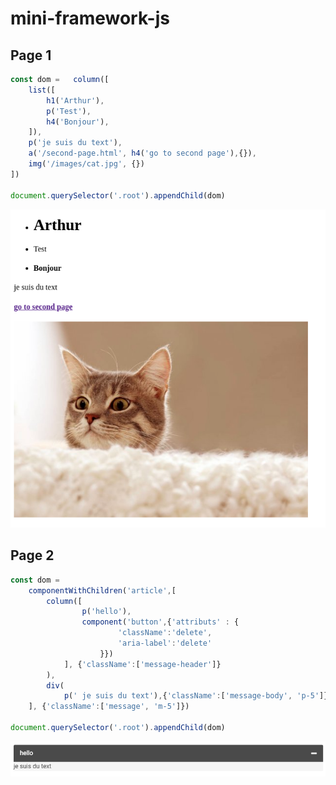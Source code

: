 # mini-framework-js


## Page 1
```javascript
const dom =   column([
    list([
        h1('Arthur'),
        p('Test'),
        h4('Bonjour'),
    ]),
    p('je suis du text'),
    a('/second-page.html', h4('go to second page'),{}),
    img('/images/cat.jpg', {})
])

document.querySelector('.root').appendChild(dom)
```
<p align="center">
    <img src="https://github.com/ArthurRmd/mini-framework-js/blob/master/img.png" width="600">
</p>


## Page 2
```javascript
const dom =
    componentWithChildren('article',[
        column([
                p('hello'),
                component('button',{'attributs' : {
                        'className':'delete',
                        'aria-label':'delete'
                    }})
            ], {'className':['message-header']}
        ),
        div(
            p(' je suis du text'),{'className':['message-body', 'p-5']}),
    ], {'className':['message', 'm-5']})

document.querySelector('.root').appendChild(dom)
```

<p align="center">
    <img src="https://github.com/ArthurRmd/mini-framework-js/blob/master/img_1.png" width="600">
</p>
